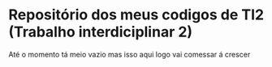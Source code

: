 # Repositório dos meus codigos de TI2 (Trabalho interdiciplinar 2)
Até o momento tá meio vazio mas isso aqui logo vai comessar á crescer
